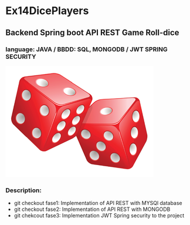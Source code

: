 # Ex14DicePlayers
## Backend Spring boot API REST Game Roll-dice

### language: JAVA / BBDD: SQL, MONGODB / JWT SPRING SECURITY
![dices](https://raw.githubusercontent.com/Rituzka/Ex14DicePlayers/main/Assets/dices.png)

### Description:

* git checkout fase1: Implementation of API REST with MYSQl database
* git checkout fase2: Implementation of API REST with MONGODB
* git chekcout fase3: Implementation JWT Spring security to the project
